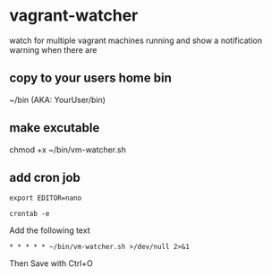 # vagrant-watcher
watch for multiple vagrant machines running and show a notification warning when there are

## copy to your users home bin
~/bin (AKA: YourUser/bin)

## make excutable
chmod +x ~/bin/vm-watcher.sh

## add cron job 
`export EDITOR=nano`

`crontab -e`

Add the following text

`* * * * * ~/bin/vm-watcher.sh >/dev/null 2>&1`

Then Save with Ctrl+O
